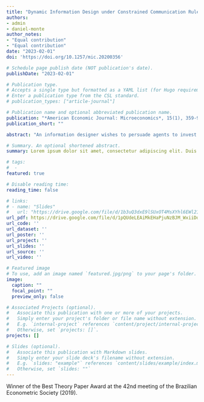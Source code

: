 ```yaml
---
title: "Dynamic Information Design under Constrained Communication Rules"
authors:
- admin
- daniel-monte
author_notes:
- "Equal contribution"
- "Equal contribution"
date: "2023-02-01"
doi: 'https://doi.org/10.1257/mic.20200356' 

# Schedule page publish date (NOT publication's date).
publishDate: "2023-02-01"

# Publication type.
# Accepts a single type but formatted as a YAML list (for Hugo requirements).
# Enter a publication type from the CSL standard.
# publication_types: ["article-journal"]

# Publication name and optional abbreviated publication name.
publication: "*American Economic Journal: Microeconomics*, 15(1), 359-98"
publication_short: ""

abstract: "An information designer wishes to persuade agents to invest in a project of unknown quality. To do so, she must induce investment and collect feedback from these investments. Motivated by data regulations and simplicity concerns, our designer faces communication constraints. These constraints hinder her without benefiting the agents: they impose an upper bound on the induced belief spread, limiting persuasion. Nevertheless, two-rating systems (direct recommendations) are the optimal design when experimentation is needed to generate information and approximate the designer's first-best payoff for specific feedback structures. When the designer has altruistic motives, constrained rules significantly decrease welfare."

# Summary. An optional shortened abstract.
summary: Lorem ipsum dolor sit amet, consectetur adipiscing elit. Duis posuere tellus ac convallis placerat. Proin tincidunt magna sed ex sollicitudin condimentum.

# tags:
#  - 
featured: true

# Disable reading time:
reading_time: false

# links:
# - name: "Slides"
#   url: "https://drive.google.com/file/d/1b3uQ3dxE9lSUxOT4MsXYhl6EWl21QUYV/view?usp=sharing"
url_pdf: https://drive.google.com/file/d/1pQUdeLEAiMkEHaPjuNzBJM_WxiiDdDIg/view?usp=sharing
url_code: ''
url_dataset: ''
url_poster: ''
url_project: ''
url_slides: ''
url_source: ''
url_video: ''

# Featured image
# To use, add an image named `featured.jpg/png` to your page's folder. 
image:
  caption: ""
  focal_point: ""
  preview_only: false

# Associated Projects (optional).
#   Associate this publication with one or more of your projects.
#   Simply enter your project's folder or file name without extension.
#   E.g. `internal-project` references `content/project/internal-project/index.md`.
#   Otherwise, set `projects: []`.
projects: []

# Slides (optional).
#   Associate this publication with Markdown slides.
#   Simply enter your slide deck's filename without extension.
#   E.g. `slides: "example"` references `content/slides/example/index.md`.
#   Otherwise, set `slides: ""`
---
```


Winner of the Best Theory Paper Award at the 42nd meeting of the Brazilian Econometric Society (2019). 
